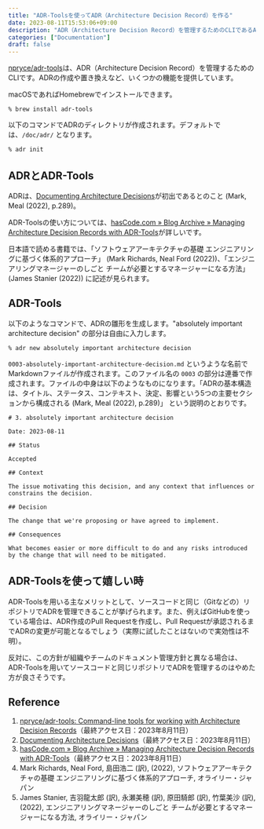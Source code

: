```yaml
---
title: "ADR-Toolsを使ってADR（Architecture Decision Record）を作る"
date: 2023-08-11T15:53:06+09:00
description: "ADR（Architecture Decision Record）を管理するためのCLIであるADR-Toolsを使ってみるテスト。"
categories: ["Documentation"]
draft: false
---
```


[npryce/adr-tools](https://github.com/npryce/adr-tools)は、ADR（Architecture Decision Record）を管理するためのCLIです。ADRの作成や置き換えなど、いくつかの機能を提供しています。

macOSであればHomebrewでインストールできます。

```shell
% brew install adr-tools
```

以下のコマンドでADRのディレクトリが作成されます。デフォルトでは、`/doc/adr/` となります。

```shell
% adr init
```

## ADRとADR-Tools

ADRは、[Documenting Architecture Decisions](https://cognitect.com/blog/2011/11/15/documenting-architecture-decisions)が初出であるとのこと (Mark, Meal (2022), p.289)。

ADR-Toolsの使い方については、[hasCode.com » Blog Archive » Managing Architecture Decision Records with ADR-Tools](https://www.hascode.com/2018/05/managing-architecture-decision-records-with-adr-tools/)が詳しいです。

日本語で読める書籍では、「ソフトウェアアーキテクチャの基礎 エンジニアリングに基づく体系的アプローチ」 (Mark Richards, Neal Ford (2022))、「エンジニアリングマネージャーのしごと チームが必要とするマネージャーになる方法」 (James Stanier (2022)) に記述が見られます。

## ADR-Tools

以下のようなコマンドで、ADRの雛形を生成します。"absolutely important architecture decision" の部分は自由に入力します。

```shell
% adr new absolutely important architecture decision
```

`0003-absolutely-important-architecture-decision.md` というような名前でMarkdownファイルが作成されます。このファイル名の `0003` の部分は連番で作成されます。ファイルの中身は以下のようなものになります。「ADRの基本構造は、タイトル、ステータス、コンテキスト、決定、影響という5つの主要セクションから構成される (Mark, Meal (2022), p.289)」 という説明のとおりです。

```
# 3. absolutely important architecture decision

Date: 2023-08-11

## Status

Accepted

## Context

The issue motivating this decision, and any context that influences or constrains the decision.

## Decision

The change that we're proposing or have agreed to implement.

## Consequences

What becomes easier or more difficult to do and any risks introduced by the change that will need to be mitigated.
```

## ADR-Toolsを使って嬉しい時

ADR-Toolsを用いる主なメリットとして、ソースコードと同じ（Gitなどの）リポジトリでADRを管理できることが挙げられます。また、例えばGitHubを使っている場合は、ADR作成のPull Requestを作成し、Pull Requestが承認されるまでADRの変更が可能となるでしょう（実際に試したことはないので実効性は不明）。

反対に、この方針が組織やチームのドキュメント管理方針と異なる場合は、ADR-Toolsを用いてソースコードと同じリポジトリでADRを管理するのはやめた方が良さそうです。

## Reference

1. [npryce/adr-tools: Command-line tools for working with Architecture Decision Records](https://github.com/npryce/adr-tools)（最終アクセス日：2023年8月11日）
2. [Documenting Architecture Decisions](https://cognitect.com/blog/2011/11/15/documenting-architecture-decisions)（最終アクセス日：2023年8月11日）
3. [hasCode.com » Blog Archive » Managing Architecture Decision Records with ADR-Tools](https://www.hascode.com/2018/05/managing-architecture-decision-records-with-adr-tools/)（最終アクセス日：2023年8月11日）
4. Mark Richards, Neal Ford, 島田浩二 (訳), (2022), ソフトウェアアーキテクチャの基礎 エンジニアリングに基づく体系的アプローチ, オライリー・ジャパン
5. James Stanier, 吉羽龍太郎 (訳), 永瀬美穂 (訳), 原田騎郎 (訳), 竹葉美沙 (訳), (2022), エンジニアリングマネージャーのしごと チームが必要とするマネージャーになる方法, オライリー・ジャパン
